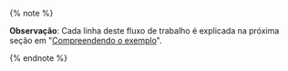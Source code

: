 {% note %}

**Observação**: Cada linha deste fluxo de trabalho é explicada na próxima seção em "[Compreendendo o exemplo](#understanding-the-example)".

{% endnote %}